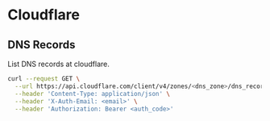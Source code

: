 # Cloudflare

## DNS Records

List DNS records at cloudflare.
```sh
curl --request GET \
  --url https://api.cloudflare.com/client/v4/zones/<dns_zone>/dns_records \
  --header 'Content-Type: application/json' \
  --header 'X-Auth-Email: <email>' \
  --header 'Authorization: Bearer <auth_code>'
```

